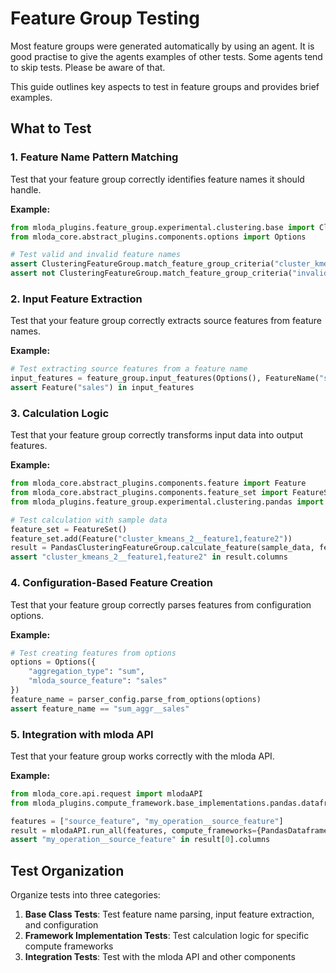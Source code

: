 # Feature Group Testing


Most feature groups were generated automatically by using an agent. It is good practise to give the agents examples of other tests. Some agents tend to skip tests. Please be aware of that.

This guide outlines key aspects to test in feature groups and provides brief examples.

## What to Test

### 1. Feature Name Pattern Matching

Test that your feature group correctly identifies feature names it should handle.

**Example:**
```python
from mloda_plugins.feature_group.experimental.clustering.base import ClusteringFeatureGroup
from mloda_core.abstract_plugins.components.options import Options

# Test valid and invalid feature names
assert ClusteringFeatureGroup.match_feature_group_criteria("cluster_kmeans_5__customer_behavior", Options())
assert not ClusteringFeatureGroup.match_feature_group_criteria("invalid_name", Options())
```

### 2. Input Feature Extraction

Test that your feature group correctly extracts source features from feature names.

**Example:**
``` python
# Test extracting source features from a feature name
input_features = feature_group.input_features(Options(), FeatureName("sum_aggr__sales"))
assert Feature("sales") in input_features
```

### 3. Calculation Logic

Test that your feature group correctly transforms input data into output features.

**Example:**
``` python
from mloda_core.abstract_plugins.components.feature import Feature
from mloda_core.abstract_plugins.components.feature_set import FeatureSet
from mloda_plugins.feature_group.experimental.clustering.pandas import PandasClusteringFeatureGroup

# Test calculation with sample data
feature_set = FeatureSet()
feature_set.add(Feature("cluster_kmeans_2__feature1,feature2"))
result = PandasClusteringFeatureGroup.calculate_feature(sample_data, feature_set)
assert "cluster_kmeans_2__feature1,feature2" in result.columns
```

### 4. Configuration-Based Feature Creation

Test that your feature group correctly parses features from configuration options.

**Example:**
``` python
# Test creating features from options
options = Options({
    "aggregation_type": "sum",
    "mloda_source_feature": "sales"
})
feature_name = parser_config.parse_from_options(options)
assert feature_name == "sum_aggr__sales"
```

### 5. Integration with mloda API

Test that your feature group works correctly with the mloda API.

**Example:**
``` python
from mloda_core.api.request import mlodaAPI
from mloda_plugins.compute_framework.base_implementations.pandas.dataframe import PandasDataframe

features = ["source_feature", "my_operation__source_feature"]
result = mlodaAPI.run_all(features, compute_frameworks={PandasDataframe})
assert "my_operation__source_feature" in result[0].columns
```

## Test Organization

Organize tests into three categories:

1. **Base Class Tests**: Test feature name parsing, input feature extraction, and configuration
2. **Framework Implementation Tests**: Test calculation logic for specific compute frameworks
3. **Integration Tests**: Test with the mloda API and other components
